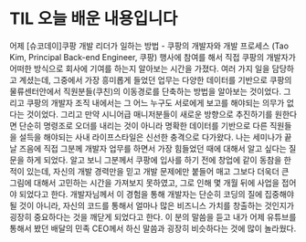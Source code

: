 # TIL 오늘 배운 내용입니다
어제  [슈코데이]쿠팡 개발 리더가 일하는 방법 - 쿠팡의 개발자와 개발 프로세스 (Tao Kim, Principal Back-end Engineer, 쿠팡) 행사에 참여를 해서 직접 쿠팡의 개발자가 어떠한 방식으로 회사에 기여를 하는지 알아보는 시간을 가졌다. 
여러 가지 일을 담당하고 계셨는데, 그중에서 가장 흥미롭게 들었던 업무는 다양한 데이터를 기반으로 쿠팡의 물류센터안에서 직원분들(쿠친)의 이동경로를 단축하는 방법을 알아보는 것이었다. 그리고 쿠팡의 개발자 조직 내에서는 그 어느 누구도 서로에게 보고를 해야되는 의무가 없다는 것이었다. 
그리고 만약 시니어급 매니저분들이 새로운 방향으로 추진하기를 원한다면 단순히 명령조로 오더를 내리는 것이 아니라 명확한 데이터를 기반으로 다른 직원들을 설득을 해야되는 사내 라이프스타일은 신선한 충격으로 다가왔다. 
나는 세미나가 끝날 즈음에 직접 그분께 개발자 업무를 하면서 가장 힘들었던 때에 대해서 알고 싶다는 질문을 하게 되었다. 알고 보니 그분께서 쿠팡에 입사를 하기 전에 창업에 같이 동참을 한 적이 있는데, 자신의 개발 경력만을 믿고 개발 문제에만 붙들어 매고 그보다 더욱더 큰 그림에 대해서 고민하는 시간을 가져보지 못하였고, 그로 인해 몇 개월 뒤에 사업을 접어야 되었다고 한다. 개발자님께서 이 경험을 통해 개발자는 단순히 코딩의 질에 집중해야 될 것이 아니라, 자신의 코드를 통해서 얼마나 많은 비즈니스 가치를 창출하는 것인지가 굉장히 중요하다는 것을 깨닫게 되었다고 한다. 이 분의 말씀을 듣고 내가 어제 유튜브를 통해서 봤던 배달의 민족 CEO께서 하신 말씀과 굉장히 비슷하다는 것에 많이 놀라웠다. 
